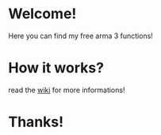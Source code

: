 # Welcome!
Here you can find my free arma 3 functions!

# How it works?
read the [wiki](https://github.com/LucaM97/Arma3-BDL-Functions/wiki) for more informations!
# Thanks!
